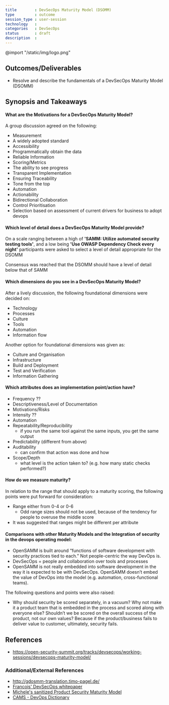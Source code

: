 ```yaml
---
title        : DevSecOps Maturity Model (DSOMM)
type         : outcome
session_type : user-session   
technology   :
categories   : DevSecOps               
status       : draft             
description  :
---
```


@import "/static/img/logo.png"

## Outcomes/Deliverables
- Resolve and describe the fundamentals of a DevSecOps Maturity Model (DSOMM)

## Synopsis and Takeaways
####  What are the Motivations for a DevSecOps Maturity Model?
A group discussion agreed on the following:

- Measurement
- A widely adopted standard
- Accessibility
- Programmatically obtain the data
- Reliable Information
- Scoring/Metrics
- The ability to see progress
- Transparent Implementation
- Ensuring Traceability
- Tone from the top
- Automation
- Actionability
- Bidirectional Collaboration
- Control Prioritisation 
- Selection based on assessment of current drivers for business to adopt devops

#### Which level of detail does a DevSecOps Maturity Model provide? 
On a scale ranging between a high of **'SAMM: Utilize automated security testing tools'**, and a low being **'Use OWASP Dependency Check every night'** participants were asked to select a level of detail appropriate for the DSOMM

Consensus was reached that the DSOMM should have a level of detail below that of SAMM

#### Which dimensions do you see in a DevSecOps Maturity Model?
After a lively discussion, the following foundational dimensions were decided on:

- Technology
- Processes
- Culture
- Tools
- Automation
- Information flow

Another option for foundational dimensions was given as:

- Culture and Organisation
- Infrastructure
- Build and Deployment
- Test and Verification
- Information Gathering

#### Which attributes does an implementation point/action have?

- Frequency ??
- Descriptiveness/Level of Documentation
- Motivations/Risks
- Intensity ??
- Automation
- Repeatability/Reproducibility
    - if you run the same tool against the same inputs, you get the same output
- Predictability (different from above)
- Auditability
    - can confirm that action was done and how
- Scope/Depth
    - what level is the action taken to? (e.g. how many static checks performed?)

#### How do we measure maturity?
In relation to the range that should apply to a maturity scoring, the following points were put forward for consideration:

- Range either from 0-4 or 0-6
    - Odd range sizes should not be used, because of the tendency for people to overuse the middle score
- It was suggested that ranges might be different per attribute 

#### Comparisons with other Maturity Models and the Integration of security in the devops operating model:

- OpenSAMM is built around “functions of software development with security practices tied to each.” Not people-centric the way DevOps is.
- DevSecOps = people and collaboration over tools and processes
- OpenSAMM is not really embedded into software development in the way it is expected to be with DevSecOps. OpenSAMM doesn’t embed the value of DevOps into the model (e.g. automation, cross-functional teams).

The following questions and points were also raised:

- Why should security be scored separately, in a vacuum? Why not make it a product team that is embedded in the process and scored along with everyone else? Shouldn’t we be scored on the overall success of the product, not our own values? Because if the product/business fails to deliver value to customer, ultimately, security fails.


## References
- https://open-security-summit.org/tracks/devsecops/working-sessions/devsecops-maturity-model/


### Additional/External References
- http://gdosmm-translation.timo-pagel.de/
- [Francois' DevSecOps whitepaper](https://www.devseccon.com/wp-content/uploads/2017/07/DevSecOps-whitepaper.pdf) 
- [Michele's sanitized Product Security Maturity Model](https://os-summit.slack.com/files/UAZNEBX44/FB2QR9QK0/product_security_maturity_model_sanitized.pdf)
- [CAMS - DevOps Dictionary](http://devopsdictionary.com/wiki/CAMS)
